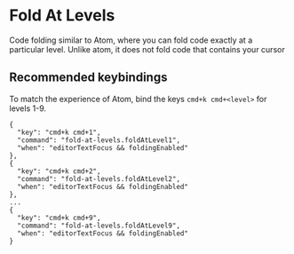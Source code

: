 # Fold At Levels

Code folding similar to Atom, where you can fold code exactly at a particular level. Unlike atom, it does not fold code that contains your cursor

## Recommended keybindings

To match the experience of Atom, bind the keys `cmd+k cmd+<level>` for levels 1-9. 

```
{
  "key": "cmd+k cmd+1",
  "command": "fold-at-levels.foldAtLevel1",
  "when": "editorTextFocus && foldingEnabled"
},
{
  "key": "cmd+k cmd+2",
  "command": "fold-at-levels.foldAtLevel2",
  "when": "editorTextFocus && foldingEnabled"
},
...
{
  "key": "cmd+k cmd+9",
  "command": "fold-at-levels.foldAtLevel9",
  "when": "editorTextFocus && foldingEnabled"
}
```